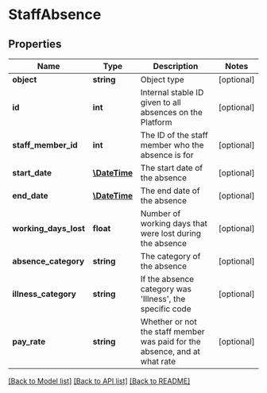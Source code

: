 # StaffAbsence

## Properties
Name | Type | Description | Notes
------------ | ------------- | ------------- | -------------
**object** | **string** | Object type | [optional] 
**id** | **int** | Internal stable ID given to all absences on the Platform | [optional] 
**staff_member_id** | **int** | The ID of the staff member who the absence is for | [optional] 
**start_date** | [**\DateTime**](\DateTime.md) | The start date of the absence | [optional] 
**end_date** | [**\DateTime**](\DateTime.md) | The end date of the absence | [optional] 
**working_days_lost** | **float** | Number of working days that were lost during the absence | [optional] 
**absence_category** | **string** | The category of the absence | [optional] 
**illness_category** | **string** | If the absence category was &#39;Illness&#39;, the specific code | [optional] 
**pay_rate** | **string** | Whether or not the staff member was paid for the absence, and at what rate | [optional] 

[[Back to Model list]](../README.md#documentation-for-models) [[Back to API list]](../README.md#documentation-for-api-endpoints) [[Back to README]](../README.md)


